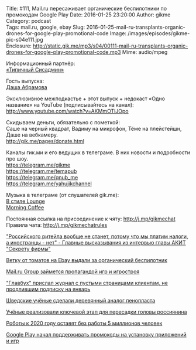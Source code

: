 Title: #111, Mail.ru пересаживает органические беспилотники по промокодам Google Play
Date: 2016-01-25 23:20:00
Author: gikme  
Category: podcast  
Tags: mail.ru, google, ebay
Slug: 2016-01-25-mail-ru-transplants-organic-drones-for-google-play-promotional-code
Image: /images/episodes/gikme-pic-s04e111.jpg  
Enclosure: http://static.gik.me/mp3/s04/00111-mail-ru-transplants-organic-drones-for-google-play-promotional-code.mp3
Mime: audio/mpeg


Информационный партнёр:  
[«Типичный Сисадмин»](https://vk.com/sysodmins)

Гость выпуска:  
[Даша Абрамова](https://vk.com/id11622508)

Эксклюзивное межподкастье + этот выпуск + недокаст «Одно название» на YouTube (подписывайтесь на канал):  
<http://www.youtube.com/watch?v=AKMmOTlJOpo>

Скидываем деньги, обязательно с пометкой:  
Саше на черный квадрат, Вадиму на микрофон, Тёме на плейстейшн, Даше на вебкамеру.  
<http://gik.me/pages/donate.html>

Каналы гик.ми и его ведущих в телеграме. В них новости и подробности про шоу.  
<https://telegram.me/gikme>  
<https://telegram.me/temapub>  
<https://telegram.me/qnub_me>  
<https://telegram.me/yahujikchannel>

Музыка в телеграме (от слушателей gik.me):  
[В стиле Lounge](https://telegram.me/in_lounge)  
[Morning Coffee](https://telegram.me/morningcoffeeproject)

Постоянная ссылка на присоединение к чяту: <http://j.mp/gikmechat>  
Правила чата: <http://j.mp/gikmechatrules>

["Российского ритейла вообще не станет, потому что мы платим налоги, а иностранцы - нет" - Главные высказывания из интервью главы АКИТ "Секрету фирмы"](https://talk.gik.me/posts/qC7ouiC9XY3yGsHTP/rossijskogo-ritejla-voobshe-ne-stanet-potomu-chto-my-platim)

[Ветку от томатов на Ebay выдали за органический беспилотник](https://talk.gik.me/posts/SGCBgr7JDwBP65ojw/vetku-ot-tomatov-na-ebay-vydali-za-organicheskij-bespilotnik)

[Mail.ru Group займется пропагандой игр и игростроя](https://talk.gik.me/posts/E5hqnv7TrdNXAwgHb/mail-ru-group-zajmetsya-propagandoj-igr-i-igrostroya)

["Главбух" прислал журнал с пустыми страницами клиентам, не продлившим подписку на январь](https://talk.gik.me/posts/tBJckwpaJTNSgfoHH/glavbuh-prislal-zhurnal-s-pustymi-stranicami-klientam-ne)

[Шведские учёные сделали деревянный аналог пенопласта](https://talk.gik.me/posts/YBSJQQC92EfdNFKQc/shvedskie-uchyonye-sdelali-derevyannyj-analog-penoplasta)

[Учёные реализовали ключевой этап для пересадки головы россиянина](https://talk.gik.me/posts/cqK5kL9AoQTqYEkQP/uchyonye-realizovali-klyuchevoj-etap-dlya-peresadki-golovy)

[Роботы к 2020 году оставят без работы 5 миллионов человек](https://talk.gik.me/posts/6AHP7WwTpt6ZRZE8B/roboty-k-2020-godu-ostavyat-bez-raboty-5-millionov-chelovek)

[Google Play начал поддерживать промокоды на установку приложений и игр](https://talk.gik.me/posts/XWBK2yFfNMT9X8DoE/google-play-nachal-podderzhivat-promokody-na-ustanovku)
